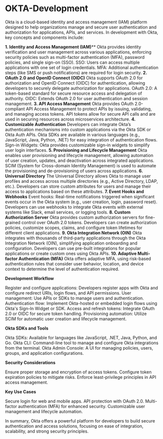 # OKTA-Development

Okta is a cloud-based identity and access management (IAM) platform designed to help organizations manage and secure user authentication and authorization for applications, APIs, and services. In development with Okta, key concepts and components include:

**1. Identity and Access Management (IAM)****
Okta provides identity verification and user management across various applications, enforcing security policies such as multi-factor authentication (MFA), password policies, and single sign-on (SSO).
SSO: Users can access multiple applications with one set of login credentials.
MFA: Additional authentication steps (like SMS or push notifications) are required for login security.
**2. OAuth 2.0 and OpenID Connect (OIDC)**
Okta supports OAuth 2.0 for authorization and OpenID Connect (OIDC) for authentication, allowing developers to securely delegate authorization for applications.
OAuth 2.0: A token-based standard for secure resource access and delegation of authority.
OIDC: Extends OAuth 2.0 for user authentication and session management.
**3. API Access Management**
Okta provides OAuth 2.0-compliant API Access Management to protect APIs by issuing, validating, and managing access tokens.
API tokens allow for secure API calls and are used in securing resources across microservices architecture.
**4. Customizable Authentication**
Developers can integrate Okta’s authentication mechanisms into custom applications via the Okta SDK or Okta Auth APIs.
Okta SDKs are available in various languages (e.g., JavaScript, Java, Python, .NET) for easy integration of authentication flows.
Sign-in Widgets: Okta provides customizable sign-in widgets to simplify user login interfaces.
**5. Provisioning and Lifecycle Management**
Okta enables user provisioning and lifecycle management, allowing automation of user creation, updates, and deactivation across integrated applications.
SCIM (System for Cross-domain Identity Management) is used to automate the provisioning and de-provisioning of users across applications.
**6. Universal Directory**
The Universal Directory allows Okta to manage user profiles and access across multiple directories (e.g., Active Directory, LDAP, etc.).
Developers can store custom attributes for users and manage their access to applications based on these attributes.
**7. Event Hooks and Webhooks**
Event hooks: Real-time notifications triggered when significant events occur in the Okta system (e.g., user creation, login, password reset).
Developers can use webhooks to integrate Okta events with external systems like Slack, email services, or logging tools.
**8. Custom Authorization Server**
Okta provides custom authorization servers for fine-grained control over OAuth 2.0 tokens.
Developers can create authorization policies, customize scopes, claims, and configure token lifetimes for different client applications.
**9. Okta Integration Network (OIN)**
Okta integrates with thousands of third-party applications through the Okta Integration Network (OIN), simplifying application onboarding and configuration.
Developers can use pre-built integrations for popular applications or create custom ones using Okta APIs.
**10. Adaptive Multi-factor Authentication (MFA)**
Okta offers adaptive MFA, using risk-based authentication rules that consider user behavior, location, and device context to determine the level of authentication required.

**Development Workflow**

Register and configure applications: Developers register apps with Okta and configure redirect URIs, login flows, and API permissions.
User management: Use APIs or SDKs to manage users and authentication.
Authentication flow: Implement Okta-hosted or embedded login flows using Okta's Sign-In Widget or SDK.
Access and refresh tokens: Integrate OAuth 2.0 or OIDC for secure token handling.
Provisioning automation: Utilize SCIM for automatic user creation and lifecycle management.

**Okta SDKs and Tools**

Okta SDKs: Available for languages like JavaScript, .NET, Java, Python, and Go.
Okta CLI: Command-line tool to manage and configure Okta integrations from the terminal.
Okta Admin Console: A UI for managing policies, users, groups, and application configurations.

**Security Considerations**

Ensure proper storage and encryption of access tokens.
Configure token expiration policies to mitigate risks.
Enforce least-privilege principles in API access management.

**Key Use Cases**

Secure login for web and mobile apps.
API protection with OAuth 2.0.
Multi-factor authentication (MFA) for enhanced security.
Customizable user management and lifecycle automation.

In summary, Okta offers a powerful platform for developers to build secure authentication and access solutions, focusing on ease of integration, scalability, and strong security principles.


